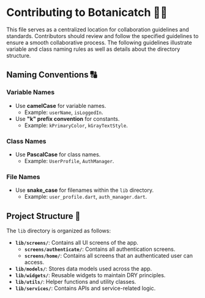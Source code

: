 # Contributing to Botanicatch 👨‍💻

This file serves as a centralized location for collaboration guidelines and standards. Contributors should review and follow the specified guidelines to ensure a smooth collaborative process. The following guidelines illustrate variable and class naming rules as well as details about the directory structure.

## Naming Conventions 🔠

### Variable Names
- Use **camelCase** for variable names.
    - Example: `userName`, `isLoggedIn`.
- Use **"k" prefix convention** for constants.
    - Example: `kPrimaryColor`, `kGrayTextStyle`.

### Class Names
- Use **PascalCase** for class names.
    - Example: `UserProfile`, `AuthManager`.

### File Names
- Use **snake_case** for filenames within the `lib` directory.
    - Example: `user_profile.dart`, `auth_manager.dart`.

## Project Structure 📂
The `lib` directory is organized as follows:

- **`lib/screens/`**: Contains all UI screens of the app.
    - **`screens/authenticate/`**: Contains all authentication screens.
    - **`screens/home/`**: Contains all screens that an authenticated user can access.
- **`lib/models/`**: Stores data models used across the app.
- **`lib/widgets/`**: Reusable widgets to maintain DRY principles.
- **`lib/utils/`**: Helper functions and utility classes.
- **`lib/services/`**: Contains APIs and service-related logic.

<br>
